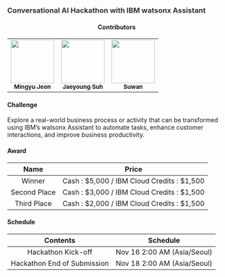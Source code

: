 <h3><a href="https://lablab.ai/event/ibm-watsonx-assistant" style="text-decoration: none; color: #333;"> Conversational AI Hackathon with IBM watsonx Assistant </a> </h3>

<h4 align='center'> Contributors </h4>

<table align='center'>
  <tr>
    <td align="center"><a href="https://github.com/fbdeme"><img src="https://avatars.githubusercontent.com/u/90471819?v=4" width="100px;" alt=""/><br/><sub><b>Mingyu Jeon</b></sub></a><br/></td>
    <td align="center"><a href="https://github.com/tjwodud04"><img src="https://avatars.githubusercontent.com/u/34568203?v=4" width="100px;" alt=""/><br/><sub><b>Jaeyoung Suh</b></sub></a><br/></td>
    <td align="center"><a href="https://github.com/swan-cho"><img src="https://avatars.githubusercontent.com/u/62723002?v=4" width="100px;" alt=""/><br/><sub><b>Suwan</b></sub></a><br/></td>
  </tr>
</table>

#### Challenge
Explore a real-world business process or activity that can be transformed using IBM’s watsonx Assistant to automate tasks, enhance customer interactions, and improve business productivity.

#### Award

| Name         |   Price                                    |
| :----------: | :----------------------------------------: |
| Winner       | Cash : $5,000 / IBM Cloud Credits : $1,500 | 
| Second Place | Cash : $3,000 / IBM Cloud Credits : $1,500 |
| Third Place  | Cash : $2,000 / IBM Cloud Credits : $1,500 |

#### Schedule

|    Contents                 |                    Schedule   |    
| :-------------------------: | :---------------------------: |
|    Hackathon Kick-off       |  Nov 16 2:00 AM (Asia/Seoul)  |
| Hackathon End of Submission |  Nov 18 2:00 AM (Asia/Seoul)  |

